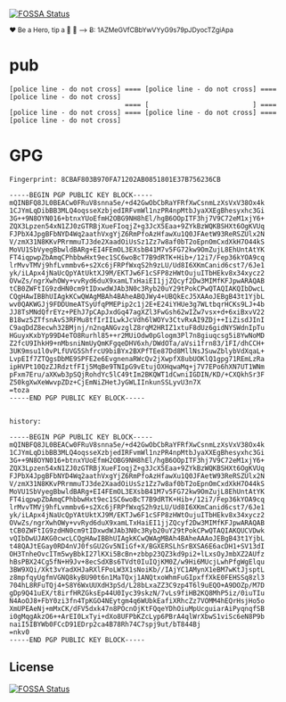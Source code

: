 [![FOSSA Status](https://app.fossa.io/api/projects/git%2Bgithub.com%2Fsunit4155%2Fpub.svg?type=shield)](https://app.fossa.io/projects/git%2Bgithub.com%2Fsunit4155%2Fpub?ref=badge_shield)

<sup>❤ Be a Hero, tip a 🍺 🙂 ⟶ Ƀ: 1AZMeGVfCBbYwVYyG9s79pJDyocTZgiApa</sup>

pub
======

	[police line - do not cross] ==== [police line - do not cross] ==== [police line - do not cross]
	                             ==== [                          ] ==== 
	[police line - do not cross] ==== [police line - do not cross] ==== [police line - do not cross]

	
	
GPG
======
	
	Fingerprint: 8CBAF803B970FA71202AB0851801E37B756236CB

	-----BEGIN PGP PUBLIC KEY BLOCK-----
	mQINBFQ8JL0BEACw0FRuV8snna5e/+d42GwObCbRaYFRfXwCsnmLzXsVxV38Ox4k
	1CJYmLqDibBB3MLQ4oqsseXzbjedIRFvmWl1nzPR4npMtbJyaXXEgBhesyxhc3Gi
	3G++9N8OYN016+btnxYUoEfmH2OBG9NH8hEl/hgB6OOpITF3hj7V9C72eM1xjY6+
	ZQX3Lpzen54xN1ZJ0zGTRBjXueFIoqjZ+g3JcX5Eaa+9ZYkBzWQKBSHXt6OgKVUq
	FJPbX4JpgBFbNYD4Wq2aathVxgYjZ6RmPfoAzHfawXu1Q0JFAetW93ReRSZUlx2N
	V/zmX31N8KKvPRrmmuTJ3de2XaadOiUsSz1Zz7w8af0bT2oEpnOmCxdXkH7O44kS
	MoVU1SbVyegBbwldBARg+EI4FEmOL3EXsbB41M7v5FG72kw9OmZujL8EhUntAtYK
	FT4iqpwpZbAmqCPhbbwHxt9ec1SC6woBcT7B9dRTK+Hib+/12i7/Fep36kYOA9cq
	lrMvvTMVj9hfLvmmbv6+s2Xc6jFRPfWxqS2h9zLU/Ud8I6XKmCanid6cst7/6Je1
	yk/iLApx4jNaUcQpYAtUktXJ9M/EKTJw6F1cSFP8zHWtOujuITbHEkv8x34xycz2
	OVwZs/ngrXwhOWy+vvRyd6duX9xamLTxHaiEI1jjZQcyf2Dw3MIMfKFJpwARAQAB
	tCB0ZWFtIG9zdHN0cm9tIDxwdWJAb3N0c3Ryb20uY29tPokCPwQTAQIAKQIbDwcL
	CQgHAwIBBhUIAgkKCwQWAgMBAh4BAheABQJWy4+UBQkEcJ5XAAoJEBgB43t1YjbL
	wv0QAKWGJj9FDDUmeATSyUfqPMEPip2c1j2E+E24iYHUe3g7WLtbqrHCKs9LJ+4b
	JJ8TsMNdQfrEYz+PEhJ7pCApJxdGq47agXZl3FwGsh62wIZw7vsx+d+6xiBxvV22
	B18wz5ZTfsnAvS3RFMu8tfIrIILwkJcVdh6lWOYv3CtvRxAI9ZDj++IiZisdJInI
	C9aqDdZ8ecwh32BMjnj/n2nqANGvzglZ8rqM2HRIZ1xtuF8dUz6gidNYSWdnIpTu
	HGuyxKxbYp99D4eTO8Rurhl85++r2MUiOdw0pGlogm3Pl7n8giuqcsg5i8YwNoMD
	Z2fcU9IhkH9+nMbsniNmUyQmKFgqeDHV6xh/DWdOTa/aVsi1frn83/1FI/dhCCH+
	3UK9msu1l0vPLfUVG5ShfrcU9biBYx2BXPfTEe87Dd8MllNsJSuwZblybVdXqaL+
	LvpEIf7ZTQgsDbME9SPFE2e6EvgnenaRWcQv2jXwpfX8ubUOKlQ1gpg71REmLzRa
	ipHVPt10QzZJRdztfFIj5MqBe9TNIpG9vEtujOXHqwaMq+j7V7EPo6hXN7UT1WNm
	pFxm7Eru/aXKwb3pSQjRohdYc5lC49tIm2BKQWT1dCwniIGDIN/KD/+CXQkhSr3F
	Z50kgXwXeWwvpZDz+CjEmNiZHetJyGWLIInkunSSLyvU3n7X
	=toza
	-----END PGP PUBLIC KEY BLOCK-----
		

	history:
	
	-----BEGIN PGP PUBLIC KEY BLOCK-----
	mQINBFQ8JL0BEACw0FRuV8snna5e/+d42GwObCbRaYFRfXwCsnmLzXsVxV38Ox4k
	1CJYmLqDibBB3MLQ4oqsseXzbjedIRFvmWl1nzPR4npMtbJyaXXEgBhesyxhc3Gi
	3G++9N8OYN016+btnxYUoEfmH2OBG9NH8hEl/hgB6OOpITF3hj7V9C72eM1xjY6+
	ZQX3Lpzen54xN1ZJ0zGTRBjXueFIoqjZ+g3JcX5Eaa+9ZYkBzWQKBSHXt6OgKVUq
	FJPbX4JpgBFbNYD4Wq2aathVxgYjZ6RmPfoAzHfawXu1Q0JFAetW93ReRSZUlx2N
	V/zmX31N8KKvPRrmmuTJ3de2XaadOiUsSz1Zz7w8af0bT2oEpnOmCxdXkH7O44kS
	MoVU1SbVyegBbwldBARg+EI4FEmOL3EXsbB41M7v5FG72kw9OmZujL8EhUntAtYK
	FT4iqpwpZbAmqCPhbbwHxt9ec1SC6woBcT7B9dRTK+Hib+/12i7/Fep36kYOA9cq
	lrMvvTMVj9hfLvmmbv6+s2Xc6jFRPfWxqS2h9zLU/Ud8I6XKmCanid6cst7/6Je1
	yk/iLApx4jNaUcQpYAtUktXJ9M/EKTJw6F1cSFP8zHWtOujuITbHEkv8x34xycz2
	OVwZs/ngrXwhOWy+vvRyd6duX9xamLTxHaiEI1jjZQcyf2Dw3MIMfKFJpwARAQAB
	tCB0ZWFtIG9zdHN0cm9tIDxwdWJAb3N0c3Ryb20uY29tPokCPwQTAQIAKQUCVDwk
	vQIbDwUJAKG0cwcLCQgHAwIBBhUIAgkKCwQWAgMBAh4BAheAAAoJEBgB43t1YjbL
	t48QAJtEGay0RD4nVJ0fsGU2Gv5NIiGf+X/BGXERSLhSrBXSA6E6acDH1+SV13dI
	OH3TnheOvcITm5wyBbkI27lKXi5BcBn+zbbp23QZ3kd9pi2+lLxsOyJmbXZ2AUfz
	hBsPBX24Cg5fN+H9Jv+8ecSdXBs6TVdt0IuIQjKM0Z/w9Hi6MUcjLwhPfgWgElqu
	3BW9XQi/Xkt3vYadXHJaRXlFPoLW3X1sNoiKb//IAjYC1AMynX1eBM7wKtJjsptL
	z8mpfqyUgfmVGNQ8kyBU90t6n1MaTQxj1ANQtxoWhmFuGIpxffXkE0FEHSSq8zl3
	704hL8RFuTQj4+S8Y6WxUUXdH3pSd/L28bLxaZZ3C9zp4T6l9uEQO+A9DOZp/M7D
	gDp9Q41uEX/t8irfHRZGksEp44U0Iyc39skzN/7vLs9fiHB2KQ8MhP5iz/0iuTIu
	N4AoOJ8+FbY0zi3fn4TpKGO4NEytgm4q6WUbkEafiXRhcZz7VOMM4hEQrHsjHo5o
	XmUPEAeNj+mMxCK/dFV5dxk47n8POcnOjKtFQqeYDhOiuMpUcguiarAiPyqnqfSB
	i0gMqgAkzO6++ArEI0LxTyi+dXo8UFPbKZcLyp6PBrA4qlWrXbwS1viSc6eN8P9b
	naiI5IBYWb0FCcD91EDrp2ca4B78Rh74C7spj9ut/bT844Bj
	=nkv0
	-----END PGP PUBLIC KEY BLOCK-----



## License
[![FOSSA Status](https://app.fossa.io/api/projects/git%2Bgithub.com%2Fsunit4155%2Fpub.svg?type=large)](https://app.fossa.io/projects/git%2Bgithub.com%2Fsunit4155%2Fpub?ref=badge_large)